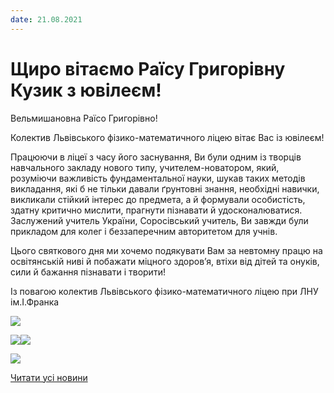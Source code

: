 ```yaml
---
date: 21.08.2021
---
```

# Щиро вітаємо Раїсу Григорівну Кузик з ювілеєм!

Вельмишановна Раїсо Григорівно!

Колектив Львівського фізико-математичного ліцею вітає Вас із ювілеєм!

Працюючи в ліцеї з часу його заснування, Ви були одним із творців навчального закладу нового типу, учителем-новатором, який, розуміючи важливість фундаментальної науки, шукав таких методів викладання, які б не тільки давали ґрунтовні знання, необхідні навички, викликали стійкий інтерес до предмета, а й формували особистість, здатну критично мислити, прагнути пізнавати й удосконалюватися. Заслужений учитель України, Соросівський учитель, Ви завжди були прикладом для колег і беззаперечним авторитетом для учнів.

Цього святкового дня ми хочемо подякувати Вам за невтомну працю на освітянській ниві й побажати міцного здоров’я, втіхи від дітей та онуків, сили й бажання пізнавати і творити!

Із повагою колектив Львівського фізико-математичного ліцею при ЛНУ ім.І.Франка

![](/images/blog/щиро-вітаємо-раїсу-григорівну-кузик-з-ювілеєм/rg1.jpg)

![](/images/blog/щиро-вітаємо-раїсу-григорівну-кузик-з-ювілеєм/rg2.jpg)![](/images/blog/щиро-вітаємо-раїсу-григорівну-кузик-з-ювілеєм/rg2.jpg)

![](/images/blog/щиро-вітаємо-раїсу-григорівну-кузик-з-ювілеєм/rg3.png)

[Читати усі новини](/news)
